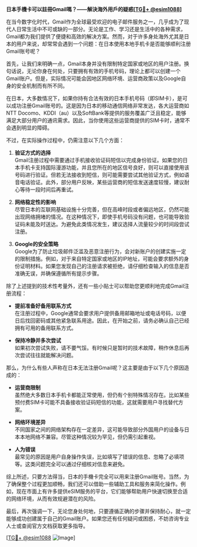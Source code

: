 **日本手機卡可以註冊Gmail嗎？——解決海外用戶的疑惑[[TG💪+ @esim1088](https://t.me/s/esim1088)]**

在当今数字化时代，Gmail作为全球最受欢迎的电子邮件服务之一，几乎成为了现代人日常生活中不可或缺的一部分。无论是工作、学习还是生活中的各种需求，Gmail都为我们提供了便捷和高效的解决方案。然而，对于许多身处海外尤其是日本的用户来说，却常常会遇到一个问题：在日本使用本地手机卡是否能够顺利注册Gmail账号呢？

首先，让我们来明确一点，Gmail本身并没有限制特定国家或地区的用户注册。换句话说，无论你身在何处，只要拥有有效的手机号码，理论上都可以创建一个Gmail账户。但是，实际情况可能会因地区网络环境、运营商政策以及Google自身的安全机制而有所不同。

在日本，大多数情况下，如果你持有合法有效的日本手机号码（即SIM卡），是可以成功注册Gmail账号的。这是因为日本的移动通信网络非常发达，各大运营商如NTT Docomo、KDDI（au）以及SoftBank等提供的服务覆盖广泛且稳定，能够满足大部分用户的通讯需求。因此，当你使用这些运营商提供的SIM卡时，通常不会遇到明显的障碍。

不过，在实际操作过程中，仍需注意以下几个方面：

1. **验证方式的选择**  
   Gmail注册过程中需要通过手机接收验证码短信以完成身份验证。如果您的日本手机卡支持国际漫游功能，并且您所在的地区信号良好，则可以直接使用该号码进行验证。但若无法接收到短信，则可能需要尝试其他验证方式，例如语音电话验证。此外，部分用户反映，某些运营商的短信发送速度较慢，建议耐心等待一段时间后再重试。

2. **网络稳定性的影响**  
   尽管日本的互联网基础设施十分完善，但在高峰时段或者偏远地区，仍然可能出现网络拥堵的情况。在这种情况下，即使手机号码没有问题，也可能导致验证码未能及时送达。为避免此类情况发生，建议选择人流量较少的时间段尝试注册。

3. **Google的安全策略**  
   Google为了防止垃圾邮件泛滥及恶意注册行为，会对新账户的创建实施一定的限制措施。例如，对于来自特定国家或地区的IP地址，可能会要求额外的身份证明材料。如果您发现自己的注册请求被拒绝，请仔细检查输入的信息是否准确无误，并确保遵循所有提示步骤。

除了上述提到的技术性考量外，还有一些小贴士可以帮助您更顺利地完成Gmail注册流程：

- **提前准备好备用联系方式**  
   在注册过程中，Google通常会要求用户提供备用邮箱地址或电话号码，以便日后找回密码或其他紧急联系用途。因此，在开始之前，请务必确认自己已经拥有可用的备用联系方式。
   
- **保持冷静并多次尝试**  
   如果初次尝试失败，请不要气馁。有时候只是暂时的技术故障，稍作休息后再次尝试往往就能解决问题。

那么，为什么有些人声称在日本无法注册Gmail呢？这主要是由于以下几个原因造成的：

- **运营商限制**  
   虽然绝大多数日本手机卡都能正常使用，但仍有个别特殊情况存在。比如某些预付费SIM卡可能不具备接收验证码短信的功能，这就需要用户寻找替代方案。
   
- **网络环境差异**  
   不同国家之间的网络架构存在一定差异，这可能导致部分外国用户的设备与日本本地网络不兼容。尽管这种情况较为罕见，但仍需引起重视。

- **人为错误**  
   最常见的原因是用户自身操作失误，比如填写了错误的信息、忽略了必填项等。这类问题完全可以通过仔细核对信息来避免。

综上所述，只要方法得当，日本的手機卡完全可以用来注册Gmail账号。当然，为了确保整个过程更加顺畅，我们还可以借助一些辅助工具和服务来简化操作。例如，现在市面上有许多提供eSIM服务的平台，它们能够帮助用户快速切换至合适的网络环境，从而有效规避潜在的风险。

最后，再次强调一下，无论您身处何地，只要遵循正确的步骤并保持耐心，就一定能够成功创建属于自己的Gmail账户。如果您还有任何疑问或困惑，不妨咨询专业人士或查阅官方文档获取更多指导。

[[TG💪+ @esim1088](https://t.me/s/esim1088) ![Image](https://i.postimg.cc/4NQfJmqS/Snipaste-2025-05-13-00-14-12.png)]